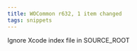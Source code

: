 ```yaml
---
title: WOCommon r632, 1 item changed
tags: snippets
---
```


Ignore Xcode index file in SOURCE_ROOT
